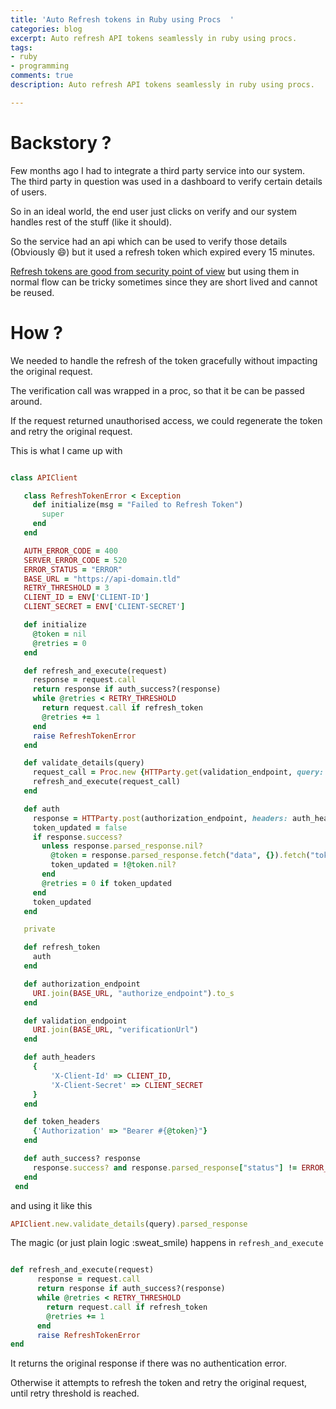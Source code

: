 ```yaml
---
title: 'Auto Refresh tokens in Ruby using Procs  '
categories: blog
excerpt: Auto refresh API tokens seamlessly in ruby using procs.
tags:
- ruby
- programming
comments: true
description: Auto refresh API tokens seamlessly in ruby using procs.

---
```

# Backstory ?

Few months ago I had to integrate a third party service into our system.  
The third party in question was used in a dashboard to verify certain details of users.

So in an ideal world, the end user just clicks on verify and our system handles rest of the stuff (like it should). 

So the service had an api which can be used to verify those details (Obviously :smile:) but it used a refresh token which expired every 15 minutes.

[Refresh tokens are good from security point of view](https://auth0.com/learn/refresh-tokens/) but using them in normal flow can be tricky sometimes since they are short lived and cannot be reused.

# How ?

We needed to handle the refresh of the token gracefully without impacting the original request.

The verification call was wrapped in a proc, so that it be can be passed around.

If  the request returned unauthorised access, we could regenerate the token and retry the original request.  
  
This is what I came up with 

```ruby

class APIClient

   class RefreshTokenError < Exception
     def initialize(msg = "Failed to Refresh Token")
       super
     end
   end

   AUTH_ERROR_CODE = 400
   SERVER_ERROR_CODE = 520
   ERROR_STATUS = "ERROR"
   BASE_URL = "https://api-domain.tld"
   RETRY_THRESHOLD = 3 
   CLIENT_ID = ENV['CLIENT-ID']
   CLIENT_SECRET = ENV['CLIENT-SECRET']

   def initialize
     @token = nil
     @retries = 0
   end

   def refresh_and_execute(request)
     response = request.call
     return response if auth_success?(response)
     while @retries < RETRY_THRESHOLD
       return request.call if refresh_token
       @retries += 1
     end
     raise RefreshTokenError
   end

   def validate_details(query)
     request_call = Proc.new {HTTParty.get(validation_endpoint, query: query, headers: token_headers, timeout: 2)}
     refresh_and_execute(request_call)
   end

   def auth
     response = HTTParty.post(authorization_endpoint, headers: auth_headers)
     token_updated = false
     if response.success?
       unless response.parsed_response.nil?
         @token = response.parsed_response.fetch("data", {}).fetch("token", nil)
         token_updated = !@token.nil?
       end
       @retries = 0 if token_updated
     end
     token_updated
   end

   private

   def refresh_token
     auth
   end

   def authorization_endpoint
     URI.join(BASE_URL, "authorize_endpoint").to_s
   end

   def validation_endpoint
     URI.join(BASE_URL, "verificationUrl")
   end

   def auth_headers
     {
         'X-Client-Id' => CLIENT_ID,
         'X-Client-Secret' => CLIENT_SECRET
     }
   end

   def token_headers
     {'Authorization' => "Bearer #{@token}"}
   end

   def auth_success? response
     response.success? and response.parsed_response["status"] != ERROR_STATUS and not (response.parsed_response["subCode"].to_i.between?(AUTH_ERROR_CODE, SERVER_ERROR_CODE))
   end
 end
```

and using it like this 

```ruby
APIClient.new.validate_details(query).parsed_response
```

The magic (or just plain logic :sweat_smile) happens in `refresh_and_execute`

```ruby

def refresh_and_execute(request)
      response = request.call
      return response if auth_success?(response)
      while @retries < RETRY_THRESHOLD
        return request.call if refresh_token
        @retries += 1
      end
      raise RefreshTokenError
end
```

It returns the original response if there was no authentication error.

Otherwise it attempts to refresh the token and retry the original request, until retry threshold is reached.